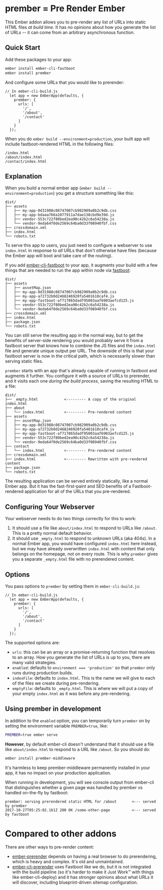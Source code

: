 # prember = Pre Render Ember


This Ember addon allows you to pre-render any list of URLs into static HTML files *at build time*. It has no opinions about how you generate the list of URLs -- it can come from an arbitrary asynchronous function.

## Quick Start

Add these packages to your app:

```sh
ember install ember-cli-fastboot
ember install prember
```

And configure some URLs that you would like to prerender:

```
// In ember-cli-build.js
  let app = new EmberApp(defaults, {
    prember: {
      urls: [
        '/',
        '/about',
        '/contact'
      ]
    }
  });
```

When you do `ember build --environment=production`, your built app will include fastboot-rendered HTML in the following files:

```
/index.html
/about/index.html
/contact/index.html
```

## Explanation

When you build a normal ember app (`ember build --environment=production`) you get a structure something like this:

```
dist/
├── assets
│   ├── my-app-0d31988c08747007cb982909a0b2c9db.css
│   ├── my-app-bdaaa766a1077911a7dae138cbd9e39d.js
│   ├── vendor-553c722f80bed2ea90c42b2c6a54238a.js
│   └── vendor-9eda64f0de2569c64ba0d33f08940fbf.css
├── crossdomain.xml
├── index.html
└── robots.txt
```

To serve this app to users, you just need to configure a webserver to use `index.html` in response to *all* URLs that don't otherwise have files (because the Ember app will boot and take care of the routing).

If you add [ember-cli-fastboot](https://github.com/ember-fastboot/ember-cli-fastboot) to your app, it augments your build with a few things that are needed to run the app within node via [fastboot](https://github.com/ember-fastboot/fastboot):

```
dist/
├── assets
│   ├── assetMap.json
│   ├── my-app-0d31988c08747007cb982909a0b2c9db.css
│   ├── my-app-a72732b0d2468246920fa5401610caf4.js
│   ├── my-app-fastboot-af717865dadf95003aaf6903aefcd125.js
│   ├── vendor-553c722f80bed2ea90c42b2c6a54238a.js
│   └── vendor-9eda64f0de2569c64ba0d33f08940fbf.css
├── crossdomain.xml
├── index.html
├── package.json
└── robots.txt
```

You can still serve the resulting app in the normal way, but to get the benefits of server-side rendering you would probably serve it from a fastboot server that knows how to combine the JS files and the `index.html` file and generate unique output per URL. The downside of this is that your fastboot server is now in the critical path, which is necessarily slower than serving static files.

`prember` starts with an app that's already capable of running in fastboot and augments it further. You configure it with a source of URLs to prerender, and it visits each one *during the build process*, saving the resulting HTML to a file:

```
dist/
├── _empty.html            <--------- A copy of the original index.html
├── about
│   └── index.html         <--------- Pre-rendered content
├── assets
│   ├── assetMap.json
│   ├── my-app-0d31988c08747007cb982909a0b2c9db.css
│   ├── my-app-a72732b0d2468246920fa5401610caf4.js
│   ├── my-app-fastboot-af717865dadf95003aaf6903aefcd125.js
│   ├── vendor-553c722f80bed2ea90c42b2c6a54238a.js
│   └── vendor-9eda64f0de2569c64ba0d33f08940fbf.css
├── contact
│   └── index.html         <--------- Pre-rendered content
├── crossdomain.xml
├── index.html             <--------- Rewritten with pre-rendered content
├── package.json
└── robots.txt
```

The resulting application can be served entirely statically, like a normal Ember app. But it has the fast-first-paint and SEO benefits of a Fastboot-rendered application for all of the URLs that you pre-rendered.

## Configuring Your Webserver

Your webserver needs to do two things correctly for this to work:

1. It should use a file like `about/index.html` to respond to URLs like `/about`. This is a pretty normal default behavior.
2. It should use `_empty.html` to respond to unknown URLs (aka 404s). In a normal Ember app, you would have configured `index.html` here instead, but we may have already overwritten `index.html` with content that only belongs on the homepage, not on every route. This is why `prember` gives you a separate `_empty.html` file with no prerendered content.

## Options

You pass options to `prember` by setting them in `ember-cli-build.js`:

```
// In ember-cli-build.js
  let app = new EmberApp(defaults, {
    prember: {
      urls: [
        '/',
        '/about',
        '/contact'
      ]
    }
  });
```

The supported options are:

 - `urls`: this can be an array or a promise-returning function that resolves to an array. How you generate the list of URLs is up to you, there are many valid strategies.
 - `enabled`: defaults to `environment === 'production'` so that `prember` only runs during production builds.
 - `indexFile`: defaults to `index.html`. This is the name we will give to each of the files we create during pre-rendering.
 - `emptyFile`: defaults to `_empty.html`. This is where we will put a copy of your empty `index.html` as it was before any pre-rendering.

## Using prember in development

In addition to the `enabled` option, you can temporarily turn `prember` on by setting the environment variable `PREMBER=true`, like:

```sh
PREMBER=true ember serve
```

**However**, by default ember-cli doesn't understand that it should use a file like `about/index.html` to respond to a URL like `/about`. So you should do:

```sh
ember install prember-middleware
```

It's harmless to keep prember-middleware permanently installed in your app, it has no impact on your production application.

When running in development, you will see console output from ember-cli that distinguishes whether a given page was handled by prember vs handled on-the-fly by fastboot:

```
prember: serving prerendered static HTML for /about       <--- served by prember
2017-10-27T05:25:02.161Z 200 OK /some-other-page          <--- served by fastboot
```


# Compared to other addons

There are other ways to pre-render content:

 - [ember-prerender](https://github.com/zipfworks/ember-prerender) depends on having a real browser to do prerendering, which is heavy and complex. It's old and unmaintained.
 - [ember-cli-prerender](https://github.com/Motokaptia/ember-cli-prerender) uses Fastboot like we do, but it is not integrated with the build pipeline (so it's harder to make it Just Work™ with things like ember-cli-deploy) and it has stronger opinions about what URLs it will discover, including blueprint-driven sitemap configuration.
 
 
